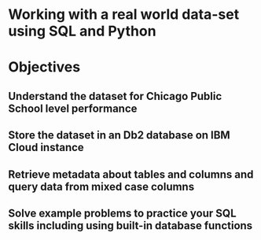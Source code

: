 # Working with a real world data-set using SQL and Python


# Objectives


## Understand the dataset for Chicago Public School level performance
## Store the dataset in an Db2 database on IBM Cloud instance
## Retrieve metadata about tables and columns and query data from mixed case columns
## Solve example problems to practice your SQL skills including using built-in database functions

